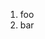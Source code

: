 ﻿<properties
	pageTitle="FTP"
	description="bla bla bla"
	slug="ftp"
	keywords="ftp, deploy, publishing"
/>

1. foo
2. bar